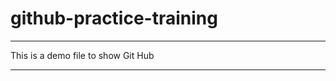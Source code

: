 # github-practice-training

*************************************
  
  This is a demo file to show Git Hub

*************************************
